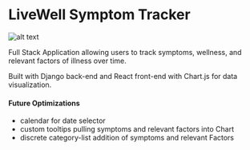 # LiveWell Symptom Tracker

![alt text](https://raw.githubusercontent.com/jaisonpthomas/LiveWell-Symptom-Tracker/master/homePage.png "homepage")

Full Stack Application allowing users to track symptoms, wellness, and relevant factors of illness over time.

Built with Django back-end and React front-end with Chart.js for data visualization.

#### Future Optimizations
+ calendar for date selector
+ custom tooltips pulling symptoms and relevant factors into Chart
+ discrete category-list addition of symptoms and relevant Factors